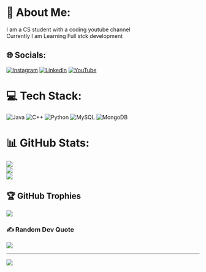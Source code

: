 # 💫 About Me:
I am a CS student with a coding youtube channel <br>Currently I am Learning Full stck development


## 🌐 Socials:
[![Instagram](https://img.shields.io/badge/Instagram-%23E4405F.svg?logo=Instagram&logoColor=white)](https://instagram.com/https://www.instagram.com/sahil242004/) [![LinkedIn](https://img.shields.io/badge/LinkedIn-%230077B5.svg?logo=linkedin&logoColor=white)](https://linkedin.com/in/https://www.linkedin.com/in/sahil-kumbhar242004/) [![YouTube](https://img.shields.io/badge/YouTube-%23FF0000.svg?logo=YouTube&logoColor=white)](https://youtube.com/@https://www.youtube.com/@Sahilkumbhar24) 

# 💻 Tech Stack:
![Java](https://img.shields.io/badge/java-%23ED8B00.svg?style=for-the-badge&logo=openjdk&logoColor=white) ![C++](https://img.shields.io/badge/c++-%2300599C.svg?style=for-the-badge&logo=c%2B%2B&logoColor=white) ![Python](https://img.shields.io/badge/python-3670A0?style=for-the-badge&logo=python&logoColor=ffdd54) ![MySQL](https://img.shields.io/badge/mysql-4479A1.svg?style=for-the-badge&logo=mysql&logoColor=white) ![MongoDB](https://img.shields.io/badge/MongoDB-%234ea94b.svg?style=for-the-badge&logo=mongodb&logoColor=white)
# 📊 GitHub Stats:
![](https://github-readme-stats.vercel.app/api?username=sahilkumbhar24&theme=dark&hide_border=false&include_all_commits=true&count_private=true)<br/>
![](https://github-readme-streak-stats.herokuapp.com/?user=sahilkumbhar24&theme=dark&hide_border=false)<br/>
![](https://github-readme-stats.vercel.app/api/top-langs/?username=sahilkumbhar24&theme=dark&hide_border=false&include_all_commits=true&count_private=true&layout=compact)

## 🏆 GitHub Trophies
![](https://github-profile-trophy.vercel.app/?username=sahilkumbhar24&theme=radical&no-frame=false&no-bg=true&margin-w=4)

### ✍️ Random Dev Quote
![](https://quotes-github-readme.vercel.app/api?type=horizontal&theme=radical)

---
[![](https://visitcount.itsvg.in/api?id=sahilkumbhar24&icon=0&color=0)](https://visitcount.itsvg.in)

<!-- Proudly created with GPRM ( https://gprm.itsvg.in ) -->
